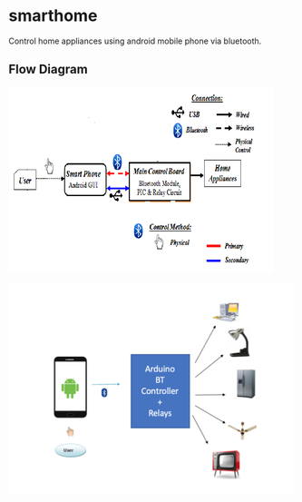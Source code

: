 # smarthome
Control home appliances using android mobile phone via bluetooth.

## Flow Diagram
![alt text](https://github.com/RandhirMSingh/smarthome/blob/master/SmartHome/images/tech-flow.png)

![alt text](https://github.com/RandhirMSingh/smarthome/blob/master/SmartHome/images/visuladiagram.png)
